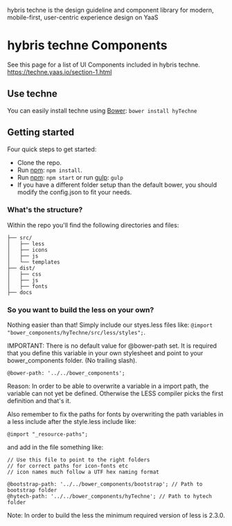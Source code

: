 hybris techne is the design guideline and component library for modern, mobile-first, user-centric experience design on YaaS 
# hybris techne Components
See this page for a list of UI Components included in hybris techne.
https://techne.yaas.io/section-1.html

## Use techne
You can easily  install techne using [Bower](http://bower.io/):
`bower install hyTechne`

## Getting started

Four quick steps to get started:

- Clone the repo.
- Run [npm](https://www.npmjs.org): `npm install`.
- Run [npm](https://www.npmjs.org): `npm start` or run [gulp](http://gulpjs.com/): `gulp`
- If you have a different folder setup than the default bower, you should modify the config.json to fit your needs.


### What's the structure? 

Within the repo you'll find the following directories and files:

```
├── src/
│   ├── less
│   ├── icons
│   ├── js
│   └── templates
├── dist/
│   ├── css
│   ├── js
│   ├── fonts
├── docs
```

### So you want to build the less on your own? 

Nothing easier than that! Simply include our styes.less files like: 
`@import "bower_components/hyTechne/src/less/styles";`.

IMPORTANT: There is no default value for @bower-path set. It is required 
that you define this variable in your own stylesheet and point to your 
bower_components folder. (No trailing slash).

 `@bower-path: '../../bower_components'; `

Reason: In order to be able to overwrite a variable in a import path, 
the variable can not yet be defined. Otherwise the LESS compiler picks
the first definition and that's it.

Also remember to fix the paths for fonts by overwriting the path variables 
in a less include after the style.less include like: 

`@import "_resource-paths";`

and add in the file something like: 

```
// Use this file to point to the right folders
// for correct paths for icon-fonts etc 
// icon names much follow a UTF hex naming format

@bootstrap-path: '../../bower_components/bootstrap'; // Path to bootstrap folder
@hytech-path: '../../bower_components/hyTechne'; // Path to hytech folder
```

Note: In order to build the less the minimum required version of less is 2.3.0. 
